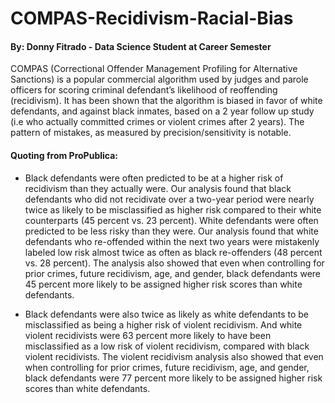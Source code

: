 # COMPAS-Recidivism-Racial-Bias
#### By: Donny Fitrado - Data Science Student at Career Semester
COMPAS (Correctional Offender Management Profiling for Alternative Sanctions) is a popular commercial algorithm used by judges and parole officers for scoring criminal defendant’s likelihood of reoffending (recidivism). It has been shown that the algorithm is biased in favor of white defendants, and against black inmates, based on a 2 year follow up study (i.e who actually committed crimes or violent crimes after 2 years). The pattern of mistakes, as measured by precision/sensitivity is notable.

#### Quoting from ProPublica:
- Black defendants were often predicted to be at a higher risk of recidivism than they actually were. Our analysis found that black defendants who did not recidivate over a two-year period were nearly twice as likely to be misclassified as higher risk compared to their white counterparts (45 percent vs. 23 percent).
White defendants were often predicted to be less risky than they were. Our analysis found that white defendants who re-offended within the next two years were mistakenly labeled low risk almost twice as often as black re-offenders (48 percent vs. 28 percent).
The analysis also showed that even when controlling for prior crimes, future recidivism, age, and gender, black defendants were 45 percent more likely to be assigned higher risk scores than white defendants.

- Black defendants were also twice as likely as white defendants to be misclassified as being a higher risk of violent recidivism. And white violent recidivists were 63 percent more likely to have been misclassified as a low risk of violent recidivism, compared with black violent recidivists.
The violent recidivism analysis also showed that even when controlling for prior crimes, future recidivism, age, and gender, black defendants were 77 percent more likely to be assigned higher risk scores than white defendants.
